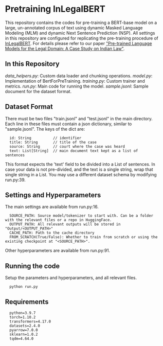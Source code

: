 # Pretraining InLegalBERT

This repository contains the codes for pre-training a BERT-base model on a large, un-annotated corpus of text using dynamic Masked Language Modeling (MLM) and dynamic Next Sentence Prediction (NSP).
All settings in this repository are configured for replicating the pre-training procedure of [InLegalBERT](https://huggingface.co/law-ai/InLegalBERT).
For details please refer to our paper ["Pre-trained Language Models for the Legal Domain: A Case Study on Indian Law"](https://arxiv.org/abs/2209.06049).

## In this Repository

<var>data_helpers.py</var>: Custom data loader and chunking operations.
<var>model.py</var>: Implementation of BertForPreTraining.
<var>training.py</var>: Custom trainer and metrics.
<var>run.py</var>: Main code for running the model.
<var>sample.jsonl</var>: Sample document for the dataset format.

## Dataset Format

There must be two files "train.jsonl" and "test.jsonl" in the main directory.
Each line in these files must contain a json dictionary, similar to "sample.jsonl".
The keys of the dict are:
```
  id: String          // identifier
  title: String       // title of the case
  source: String      // court where the case was heard
  text: List[String]  // main document text kept as a list of sentences
```
This format expects the 'text' field to be divided into a List of sentences. 
In case your data is not pre-divided, and the text is a single string, wrap that single string in a List.
You may use a different dataset schema by modifying run.py:39.

## Settings and Hyperparameters
The main settings are available from run.py:16.
```
  SOURCE_PATH: Source model/tokenizer to start with. Can be a folder with the relevant files or a repo in HuggingFace.
  OUTPUT_PATH: All relevant outputs will be stored in "Output/<OUTPUT_PATH>"
  CACHE_PATH: Path to the cache directory
  FROM_SCRATCH(True/False): Whether to train from scratch or using the existing checkpoint at "<SOURCE_PATH>".
```

Other hyperparameters are available from run.py:91.

## Running the code
Setup the parameters and hyperparameters, and all relevant files.
```
  python run.py
```

## Requirements
```
  python=3.9.7
  torch=1.10.2
  transformers=4.17.0
  datasets=2.4.0
  pyarrow=7.0.0
  sklearn=1.0.2
  tqdm=4.64.0
```
